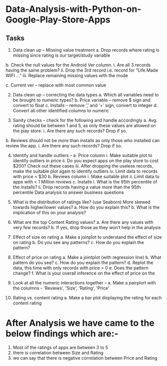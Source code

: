 # Data-Analysis-with-Python-on-Google-Play-Store-Apps

## Tasks
1. Data clean up – Missing value treatment
a. Drop records where rating is missing since rating is our target/study variable

b. Check the null values for the Android Ver column.
i. Are all 3 records having the same problem?
ii. Drop the 3rd record i.e. record for “Life Made WIFI …”
iii. Replace remaining missing values with the mode

c. Current ver – replace with most common value

2. Data clean up – correcting the data types
a. Which all variables need to be brought to numeric types?
b. Price variable – remove $ sign and convert to float
c. Installs – remove ‘,’ and ‘+’ sign, convert to integer
d. Convert all other identified columns to numeric

3. Sanity checks – check for the following and handle accordingly
a. Avg. rating should be between 1 and 5, as only these values are allowed on the play
store.
i. Are there any such records? Drop if so.

b. Reviews should not be more than installs as only those who installed can review the
app.
i. Are there any such records? Drop if so.

4. Identify and handle outliers –
a. Price column
i. Make suitable plot to identify outliers in price
ii. Do you expect apps on the play store to cost $200? Check out these cases
iii. After dropping the useless records, make the suitable plot again to identify
outliers
iv. Limit data to records with price < $30
b. Reviews column
i. Make suitable plot
ii. Limit data to apps with < 1 Million reviews
c. Installs
i. What is the 95th percentile of the installs?
ii. Drop records having a value more than the 95th percentile
Data analysis to answer business questions


5. What is the distribution of ratings like? (use Seaborn) More skewed towards higher/lower
values?
a. How do you explain this?
b. What is the implication of this on your analysis?

6. What are the top Content Rating values?
a. Are there any values with very few records?
b. If yes, drop those as they won’t help in the analysis

7. Effect of size on rating
a. Make a joinplot to understand the effect of size on rating
b. Do you see any patterns?
c. How do you explain the pattern?

8. Effect of price on rating
a. Make a jointplot (with regression line)
b. What pattern do you see?
c. How do you explain the pattern?
d. Replot the data, this time with only records with price > 0
e. Does the pattern change?
f. What is your overall inference on the effect of price on the 

9. Look at all the numeric interactions together –
a. Make a pairplort with the colulmns - 'Reviews', 'Size', 'Rating', 'Price'

10. Rating vs. content rating
a. Make a bar plot displaying the rating for each content rating


# After Analysis we have came to the below findings which are:-
1) Most of the ratings of apps are between 3 to 5
2) there is correlation between Size and Rating 
3) we can say that there is negative correlation between Price and Rating





